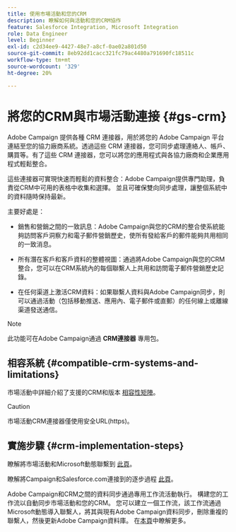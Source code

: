 ```yaml
---
title: 使用市場活動和您的CRM
description: 瞭解如何與活動和您的CRM協作
feature: Salesforce Integration, Microsoft Integration
role: Data Engineer
level: Beginner
exl-id: c2d34ee9-4427-48e7-a8cf-0ae02a801d50
source-git-commit: 8eb92dd1cacc321fc79ac4480a791690fc18511c
workflow-type: tm+mt
source-wordcount: '329'
ht-degree: 20%

---
```


# 將您的CRM與市場活動連接 {#gs-crm}

Adobe Campaign 提供各種 CRM 連接器，用於將您的 Adobe Campaign 平台連結至您的協力廠商系統。透過這些 CRM 連接器，您可同步處理連絡人、帳戶、購買等。有了這些 CRM 連接器，您可以將您的應用程式與各協力廠商和企業應用程式輕鬆整合。

這些連接器可實現快速而輕鬆的資料整合：Adobe Campaign提供專門助理，負責從CRM中可用的表格中收集和選擇。 並且可確保雙向同步處理，讓整個系統中的資料隨時保持最新。

主要好處是：

* 銷售和營銷之間的一致訊息：Adobe Campaign與您的CRM的整合使系統能夠訪問客戶洞察力和電子郵件營銷歷史，使所有發給客戶的郵件能夠共用相同的一致消息。

* 所有潛在客戶和客戶資料的整體視圖：通過將Adobe Campaign與您的CRM整合，您可以在CRM系統內的每個聯繫人上共用和訪問電子郵件營銷歷史記錄。

* 在任何渠道上激活CRM資料：如果聯繫人資料與Adobe Campaign同步，則可以通過活動（包括移動推送、應用內、電子郵件或直郵）的任何線上或離線渠道發送通信。


>[!NOTE]
>
>此功能可在Adobe Campaign通過 **CRM連接器** 專用包。

## 相容系統 {#compatible-crm-systems-and-limitations}

市場活動中詳細介紹了支援的CRM和版本 [相容性矩陣](../start/compatibility-matrix.md)。

>[!CAUTION]
>
> 市場活動CRM連接器僅使用安全URL(https)。

## 實施步驟 {#crm-implementation-steps}

瞭解將市場活動和Microsoft動態聯繫到 [此頁](ac-ms-dyn.md)。

瞭解將Campaign和Salesforce.com連接到的逐步過程 [此頁](ac-sfdc.md)。

Adobe Campaign和CRM之間的資料同步通過專用工作流活動執行。 構建您的工作流以自動同步市場活動和您的CRM。 您可以建立一個工作流，該工作流通過Microsoft動態導入聯繫人，將其與現有Adobe Campaign資料同步，刪除重複的聯繫人，然後更新Adobe Campaign資料庫。 在[本頁](crm-data-sync.md)中瞭解更多。
